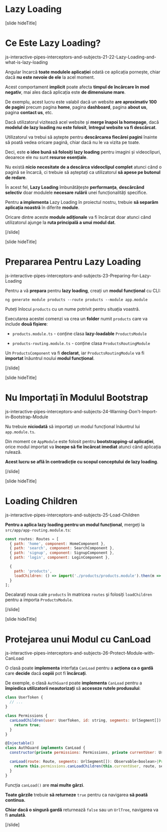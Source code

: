 # Lazy Loading

[slide hideTitle]

# Ce Este Lazy Loading?

js-interactive-pipes-interceptors-and-subjects-21-22-Lazy-Loading-and-what-is-lazy-loading

Angular încarcă **toate modulele aplicației** odată ce aplicația pornește, chiar dacă **nu este nevoie de ele** la acel moment. 

Acest comportament **implicit** poate afecta **timpul de încărcare în mod negativ**, mai ales dacă aplicația este **de dimensiune mare**.

De exemplu, acest lucru este valabil dacă un website **are aproximativ 100 de pagini** precum pagina **home**, pagina **dashboard**, pagina **about us**, pagina **contact us**, etc.

Dacă utilizatorul vizitează acel website și **merge înapoi la homepage**, dacă **modelul de lazy loading nu este folosit**, **întregul website va fi descărcat**.

Utilizatorul va trebui să aștepte pentru **descărcarea fiecărei pagini** înainte să poată vedea oricare pagină, chiar dacă nu le va vizita pe toate.

Deci, este **o idee bună să folosiți lazy loading** pentru imagini și videoclipuri, deoarece ele nu sunt **resurse esențiale**.

Nu există **nicio necesitate de a descărca videoclipul complet** atunci când o pagină se încarcă, ci trebuie să așteptați ca utilizatorul **să apese pe butonul de redare**.

În acest fel, **Lazy Loading** îmbunătățește **performanța**, **descărcând selectiv** doar modulele **necesare** **rulării** unei funcționalități specifice. 

Pentru **a implementa** Lazy Loading în proiectul nostru, trebuie **să separăm aplicația noastră** în diferite **module**.

Oricare dintre aceste **module adiționale** va fi încărcat doar atunci când utilizatorul ajunge la **ruta principală a unui modul dat**.

[/slide]

[slide hideTitle]

# Prepararea Pentru Lazy Loading

js-interactive-pipes-interceptors-and-subjects-23-Preparing-for-Lazy-Loading

Pentru a vă **prepara** pentru **lazy loading**, creați un **modul funcțional** cu CLI:

`ng generate module products --route products --module app.module`

Puteți înlocui `products` cu un nume potrivit pentru situația voastră.

Executarea acestei comenzi va crea un **folder** numit `products` care va include **două fișiere**:

- `products.module.ts` - conține clasa **lazy-loadable** `ProductsModule`

- `products-routing.module.ts` - conține clasa `ProductsRoutingModule` 

Un `ProductsComponent` va fi **declarat**, iar `ProductsRoutingModule` va fi **importat** înăuntrul noului **modul funcțional**.

[/slide]

[slide hideTitle]

# Nu Importați în Modulul Bootstrap

js-interactive-pipes-interceptors-and-subjects-24-Warning-Don't-Import-in-Bootstrap-Module

Nu trebuie **niciodată** să importați un modul funcțional înăuntrul lui `app.module.ts`.

Din moment ce `AppModule` este folosit pentru **bootstrapping-ul aplicației**, orice modul importat va **începe să fie încărcat imediat** atunci când aplicația rulează.

**Acest lucru se află în contradicție cu scopul conceptului de lazy loading**.

[/slide]

[slide hideTitle]

# Loading Children

js-interactive-pipes-interceptors-and-subjects-25-Load-Children

**Pentru a aplica lazy loading pentru un modul funcțional**, mergeți la `src/app/app-routing.module.ts`:

```js
const routes: Routes = [
  { path: 'home', component: HomeComponent },
  { path: 'search', component: SearchComponent },
  { path: 'signup', component: SignupComponent },
  { path: 'login', component: LoginComponent },

  {
    path: 'products',
    loadChildren: () => import('./products/products.module').then(m => m.ProductsModule)
  }
];
```

Decalarați noua cale `products` în matricea `routes` și folosiți `loadChildren` pentru a importa `ProductsModule`.

[/slide]

[slide hideTitle]

# Protejarea unui Modul cu CanLoad

js-interactive-pipes-interceptors-and-subjects-26-Protect-Module-with-CanLoad

O clasă poate **implementa** interfața `CanLoad` pentru a **acționa ca o gardă** care **decide** dacă **copiii** pot fi **încărcați**.

De exemple, o clasă `AuthGuard` poate **implementa** `CanLoad` pentru a **împiedica utilizatorii neautorizați** să **acceseze rutele produsului**:

```js
class UserToken {
  // ...
}

class Permissions {
  canLoadChildren(user: UserToken, id: string, segments: UrlSegment[]): boolean {
    return true;
  }
}

@Injectable()
class AuthGuard implements CanLoad {
  constructor(private permissions: Permissions, private currentUser: UserToken) {}

  canLoad(route: Route, segments: UrlSegment[]): Observable<boolean>|Promise<boolean>|boolean {
    return this.permissions.canLoadChildren(this.currentUser, route, segments);
  }
}
```

Funcția `canLoad()` are **mai multe gărzi**.

**Toate gărzile** trebuie **să returneze** `true` pentru ca navigarea **să poată continua.**

**Chiar dacă o singură gardă** returnează `false` sau un `UrlTree`, navigarea va fi **anulată**.

[/slide]
